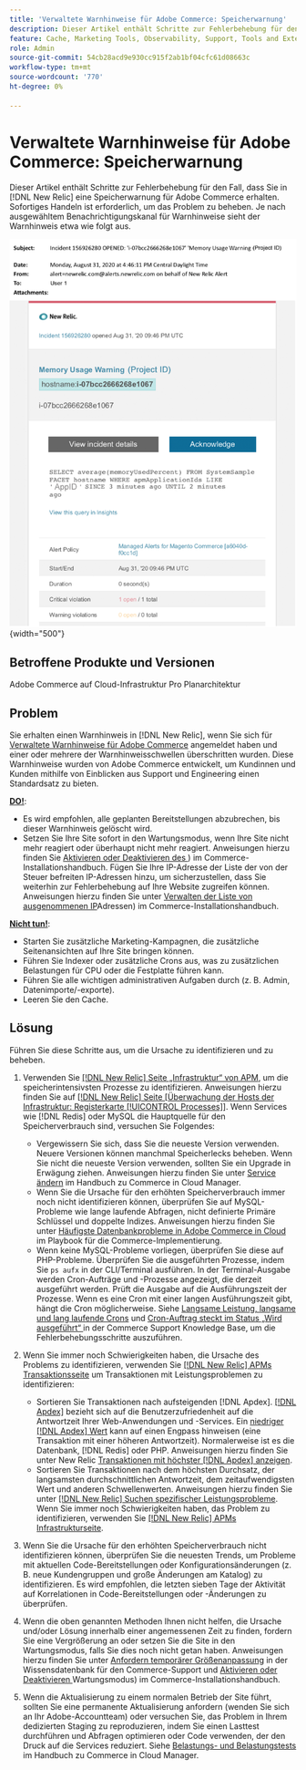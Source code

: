 ```yaml
---
title: 'Verwaltete Warnhinweise für Adobe Commerce: Speicherwarnung'
description: Dieser Artikel enthält Schritte zur Fehlerbehebung für den Fall, dass Sie eine Speicherwarnung für Adobe Commerce in [!DNL New Relic] erhalten. Sofortiges Handeln ist erforderlich, um das Problem zu beheben.
feature: Cache, Marketing Tools, Observability, Support, Tools and External Services
role: Admin
source-git-commit: 54cb28acd9e930cc915f2ab1bf04cfc61d08663c
workflow-type: tm+mt
source-wordcount: '770'
ht-degree: 0%

---
```


# Verwaltete Warnhinweise für Adobe Commerce: Speicherwarnung

Dieser Artikel enthält Schritte zur Fehlerbehebung für den Fall, dass Sie in [!DNL New Relic] eine Speicherwarnung für Adobe Commerce erhalten. Sofortiges Handeln ist erforderlich, um das Problem zu beheben. Je nach ausgewähltem Benachrichtigungskanal für Warnhinweise sieht der Warnhinweis etwa wie folgt aus.

![Speicherwarnung](../../assets/managed-alerts/memory-warning-magento-managed.png){width="500"}

## Betroffene Produkte und Versionen

Adobe Commerce auf Cloud-Infrastruktur Pro Planarchitektur

## Problem

Sie erhalten einen Warnhinweis in [!DNL New Relic], wenn Sie sich für [Verwaltete Warnhinweise für Adobe Commerce](managed-alerts-for-magento-commerce.md) angemeldet haben und einer oder mehrere der Warnhinweisschwellen überschritten wurden. Diese Warnhinweise wurden von Adobe Commerce entwickelt, um Kundinnen und Kunden mithilfe von Einblicken aus Support und Engineering einen Standardsatz zu bieten.

<u>**DO!**</u>:

* Es wird empfohlen, alle geplanten Bereitstellungen abzubrechen, bis dieser Warnhinweis gelöscht wird.
* Setzen Sie Ihre Site sofort in den Wartungsmodus, wenn Ihre Site nicht mehr reagiert oder überhaupt nicht mehr reagiert. Anweisungen hierzu finden Sie [Aktivieren oder Deaktivieren des ](https://experienceleague.adobe.com/de/docs/commerce-operations/installation-guide/tutorials/maintenance-mode)) im Commerce-Installationshandbuch. Fügen Sie Ihre IP-Adresse der Liste der von der Steuer befreiten IP-Adressen hinzu, um sicherzustellen, dass Sie weiterhin zur Fehlerbehebung auf Ihre Website zugreifen können. Anweisungen hierzu finden Sie unter [Verwalten der Liste von ausgenommenen IP](https://experienceleague.adobe.com/de/docs/commerce-operations/installation-guide/tutorials/maintenance-mode#maintain-the-list-of-exempt-ip-addresses)Adressen) im Commerce-Installationshandbuch.

<u>**Nicht tun!**</u>:

* Starten Sie zusätzliche Marketing-Kampagnen, die zusätzliche Seitenansichten auf Ihre Site bringen können.
* Führen Sie Indexer oder zusätzliche Crons aus, was zu zusätzlichen Belastungen für CPU oder die Festplatte führen kann.
* Führen Sie alle wichtigen administrativen Aufgaben durch (z. B. Admin, Datenimporte/-exporte).
* Leeren Sie den Cache.

## Lösung

Führen Sie diese Schritte aus, um die Ursache zu identifizieren und zu beheben.

1. Verwenden Sie [[!DNL New Relic]  Seite „Infrastruktur“ von APM](https://docs.newrelic.com/docs/infrastructure/infrastructure-ui-pages/infra-hosts-ui-page/), um die speicherintensivsten Prozesse zu identifizieren. Anweisungen hierzu finden Sie auf [[!DNL New Relic]  Seite [Überwachung der Hosts der Infrastruktur: Registerkarte [!UICONTROL Processes]]](https://docs.newrelic.com/docs/infrastructure/infrastructure-ui-pages/infra-hosts-ui-page/#processes). Wenn Services wie [!DNL Redis] oder MySQL die Hauptquelle für den Speicherverbrauch sind, versuchen Sie Folgendes:

   * Vergewissern Sie sich, dass Sie die neueste Version verwenden. Neuere Versionen können manchmal Speicherlecks beheben. Wenn Sie nicht die neueste Version verwenden, sollten Sie ein Upgrade in Erwägung ziehen. Anweisungen hierzu finden Sie unter [Service ändern](https://experienceleague.adobe.com/de/docs/commerce-on-cloud/user-guide/configure/service/services-yaml) im Handbuch zu Commerce in Cloud Manager.
   * Wenn Sie die Ursache für den erhöhten Speicherverbrauch immer noch nicht identifizieren können, überprüfen Sie auf MySQL-Probleme wie lange laufende Abfragen, nicht definierte Primäre Schlüssel und doppelte Indizes. Anweisungen hierzu finden Sie unter [Häufigste Datenbankprobleme in Adobe Commerce in Cloud](https://experienceleague.adobe.com/docs/commerce-operations/implementation-playbook/best-practices/maintenance/resolve-database-performance-issues.html?lang=de) im Playbook für die Commerce-Implementierung.
   * Wenn keine MySQL-Probleme vorliegen, überprüfen Sie diese auf PHP-Probleme. Überprüfen Sie die ausgeführten Prozesse, indem Sie `ps aufx` in der CLI/Terminal ausführen. In der Terminal-Ausgabe werden Cron-Aufträge und -Prozesse angezeigt, die derzeit ausgeführt werden. Prüft die Ausgabe auf die Ausführungszeit der Prozesse. Wenn es eine Cron mit einer langen Ausführungszeit gibt, hängt die Cron möglicherweise. Siehe [Langsame Leistung, langsame und lang laufende Crons](https://experienceleague.adobe.com/de/docs/commerce-knowledge-base/kb/troubleshooting/miscellaneous/slow-performance-slow-and-long-running-crons) und [Cron-Auftrag steckt im Status „Wird ausgeführt“ ](https://experienceleague.adobe.com/de/docs/commerce-knowledge-base/kb/troubleshooting/miscellaneous/cron-job-is-stuck-in-running-status) in der Commerce Support Knowledge Base, um die Fehlerbehebungsschritte auszuführen.

1. Wenn Sie immer noch Schwierigkeiten haben, die Ursache des Problems zu identifizieren, verwenden Sie [[!DNL New Relic] APMs Transaktionsseite](https://docs.newrelic.com/docs/apm/applications-menu/monitoring/transactions-page-find-specific-performance-problems) um Transaktionen mit Leistungsproblemen zu identifizieren:

   * Sortieren Sie Transaktionen nach aufsteigenden [!DNL Apdex]. [[!DNL Apdex]](https://docs.newrelic.com/docs/apm/new-relic-apm/apdex/apdex-measure-user-satisfaction) bezieht sich auf die Benutzerzufriedenheit auf die Antwortzeit Ihrer Web-Anwendungen und -Services. Ein [niedriger [!DNL Apdex] Wert](managed-alerts-for-magento-commerce-apdex-warning-alert.md) kann auf einen Engpass hinweisen (eine Transaktion mit einer höheren Antwortzeit). Normalerweise ist es die Datenbank, [!DNL Redis] oder PHP. Anweisungen hierzu finden Sie unter New Relic [Transaktionen mit höchster  [!DNL Apdex]  anzeigen](https://docs.newrelic.com/docs/apm/new-relic-apm/apdex/view-your-apdex-score#apdex-dissat).
   * Sortieren Sie Transaktionen nach dem höchsten Durchsatz, der langsamsten durchschnittlichen Antwortzeit, dem zeitaufwendigsten Wert und anderen Schwellenwerten. Anweisungen hierzu finden Sie unter [[!DNL New Relic] Suchen spezifischer Leistungsprobleme](https://docs.newrelic.com/docs/apm/applications-menu/monitoring/transactions-page-find-specific-performance-problems). Wenn Sie immer noch Schwierigkeiten haben, das Problem zu identifizieren, verwenden Sie [[!DNL New Relic] APMs Infrastrukturseite](https://docs.newrelic.com/docs/infrastructure/infrastructure-ui-pages/infra-hosts-ui-page/).

1. Wenn Sie die Ursache für den erhöhten Speicherverbrauch nicht identifizieren können, überprüfen Sie die neuesten Trends, um Probleme mit aktuellen Code-Bereitstellungen oder Konfigurationsänderungen (z. B. neue Kundengruppen und große Änderungen am Katalog) zu identifizieren. Es wird empfohlen, die letzten sieben Tage der Aktivität auf Korrelationen in Code-Bereitstellungen oder -Änderungen zu überprüfen.

1. Wenn die oben genannten Methoden Ihnen nicht helfen, die Ursache und/oder Lösung innerhalb einer angemessenen Zeit zu finden, fordern Sie eine Vergrößerung an oder setzen Sie die Site in den Wartungsmodus, falls Sie dies noch nicht getan haben. Anweisungen hierzu finden Sie unter [Anfordern temporärer Größenanpassung](https://experienceleague.adobe.com/de/docs/commerce-knowledge-base/kb/how-to/how-to-request-temporary-magento-upsize) in der Wissensdatenbank für den Commerce-Support und [Aktivieren oder Deaktivieren ](https://experienceleague.adobe.com/de/docs/commerce-operations/installation-guide/tutorials/maintenance-mode) Wartungsmodus) im Commerce-Installationshandbuch.

1. Wenn die Aktualisierung zu einem normalen Betrieb der Site führt, sollten Sie eine permanente Aktualisierung anfordern (wenden Sie sich an Ihr Adobe-Accountteam) oder versuchen Sie, das Problem in Ihrem dedizierten Staging zu reproduzieren, indem Sie einen Lasttest durchführen und Abfragen optimieren oder Code verwenden, der den Druck auf die Services reduziert. Siehe [Belastungs- und Belastungstests](https://experienceleague.adobe.com/de/docs/commerce-cloud-service/user-guide/develop/test/staging-and-production#load-and-stress-testing) im Handbuch zu Commerce in Cloud Manager.
